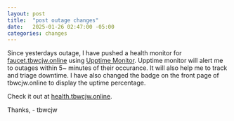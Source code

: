 ```yaml
---
layout: post
title:  "post outage changes"
date:   2025-01-26 02:47:00 -05:00
categories: changes 
---
```


Since yesterdays outage, I have pushed a health monitor for [faucet.tbwcjw.online](https://faucet.tbwcjw.online) using [Upptime Monitor](https://upptime.js.org/).
Upptime monitor will alert me to outages within 5~ minutes of their occurance. It will also help me to track and triage downtime. 
I have also changed the badge on the front page of tbwcjw.online to display the uptime percentage.

Check it out at [health.tbwcjw.online](https://health.tbwcjw.online).

Thanks,
\- tbwcjw
